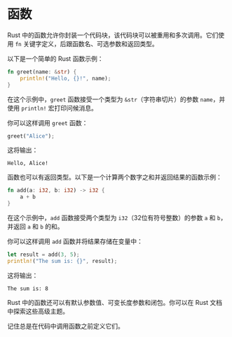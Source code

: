 # 函数

Rust 中的函数允许你封装一个代码块，该代码块可以被重用和多次调用。它们使用 `fn` 关键字定义，后跟函数名、可选参数和返回类型。

以下是一个简单的 Rust 函数示例：

```rust
fn greet(name: &str) {
    println!("Hello, {}!", name);
}
```

在这个示例中，`greet` 函数接受一个类型为 `&str`（字符串切片）的参数 `name`，并使用 `println!` 宏打印问候消息。

你可以这样调用 `greet` 函数：

```rust
greet("Alice");
```

这将输出：

```
Hello, Alice!
```

函数也可以有返回类型。以下是一个计算两个数字之和并返回结果的函数示例：

```rust
fn add(a: i32, b: i32) -> i32 {
    a + b
}
```

在这个示例中，`add` 函数接受两个类型为 `i32`（32位有符号整数）的参数 `a` 和 `b`，并返回 `a` 和 `b` 的和。

你可以这样调用 `add` 函数并将结果存储在变量中：

```rust
let result = add(3, 5);
println!("The sum is: {}", result);
```

这将输出：

```shell
The sum is: 8
```

Rust 中的函数还可以有默认参数值、可变长度参数和闭包。你可以在 Rust 文档中探索这些高级主题。

记住总是在代码中调用函数之前定义它们。

